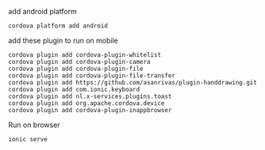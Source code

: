 add android platform
```````
cordova platform add android
```````

add these plugin to run on mobile
```````
cordova plugin add cordova-plugin-whitelist
cordova plugin add cordova-plugin-camera
cordova plugin add cordova-plugin-file
cordova plugin add cordova-plugin-file-transfer
cordova plugin add https://github.com/asanrivas/plugin-handdrawing.git
cordova plugin add com.ionic.keyboard
cordova plugin add nl.x-services.plugins.toast 
cordova plugin add org.apache.cordova.device
cordova plugin add cordova-plugin-inappbrowser 
```````

Run on browser 
```````
ionic serve
```````
